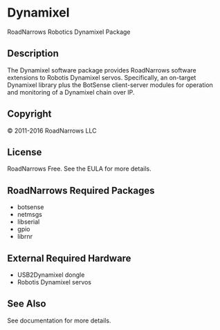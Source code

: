 # Dynamixel
RoadNarrows Robotics Dynamixel Package

## Description
The Dynamixel software package provides RoadNarrows software extensions to
Robotis Dynamixel servos. Specifically, an on-target Dynamixel 
library plus the BotSense client-server
modules for operation and monitoring of a Dynamixel chain over IP.

## Copyright
&#169; 2011-2016 RoadNarrows LLC

## License
RoadNarrows Free. See the EULA for more details.

## RoadNarrows Required Packages
* botsense
* netmsgs
* libserial
* gpio
* librnr

## External Required Hardware
* USB2Dynamixel dongle
* Robotis Dynamixel servos

## See Also
See documentation for more details.

